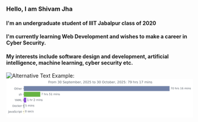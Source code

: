 ### **Hello, I am Shivam Jha**
#### I'm an undergraduate student of IIIT Jabalpur class of 2020

#### I'm currently learning Web Development and wishes to make a career in Cyber Security.
#### My interests include software design and development, artificial intelligence, machine learning, cyber security etc.

<img src="https://github.com/ShivamJhaa/ShivamJhaa/blob/main/images/stat.svg" alt="Alternative Text"/>
Example: <img src="https://github.com/avinal/avinal/blob/main/images/stat.svg" alt="Avinal WakaTime Activity"/>



<!---
ShivamJhaa/ShivamJhaa is a ✨ special ✨ repository because its `README.md` (this file) appears on your GitHub profile.
You can click the Preview link to take a look at your changes.
--->
